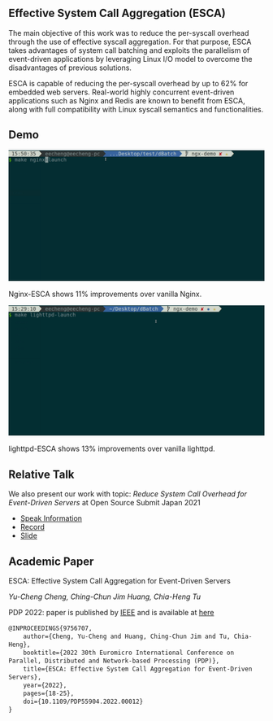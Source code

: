 ## Effective System Call Aggregation (ESCA)
The main objective of this work was to reduce the per-syscall overhead through the use of effective syscall aggregation. For that purpose, ESCA takes advantages of system call batching and exploits the parallelism of event-driven applications by leveraging Linux I/O model to overcome the disadvantages of previous solutions.

ESCA is capable of reducing the per-syscall overhead by up to 62% for embedded web servers. Real-world highly concurrent event-driven applications such as Nginx and Redis are known to benefit from ESCA, along with full compatibility with Linux syscall semantics and functionalities.

## Demo
![image](https://github.com/eecheng87/ESCA/blob/gh-pages/demo.gif)

Nginx-ESCA shows 11% improvements over vanilla Nginx.

![image](https://github.com/eecheng87/ESCA/blob/gh-pages/light-demo.gif)

lighttpd-ESCA shows 13% improvements over vanilla lighttpd.

## Relative Talk
We also present our work with topic: *Reduce System Call Overhead for Event-Driven Servers* at Open Source Submit Japan 2021

* [Speak Information](https://ossalsjp21.sched.com/event/peeF/reduce-system-call-overhead-for-event-driven-servers-jim-huang-biilabs-co-ltd-steven-cheng-national-cheng-kung-university)
* [Record](https://youtu.be/_E69oqLsm-0)
* [Slide](https://static.sched.com/hosted_files/ossalsjp21/c6/Reduce%20System%20Call%20Overhead%20For%20Event%20Driven%20Servers.pdf)

## Academic Paper
ESCA: Effective System Call Aggregation for Event-Driven Servers

*Yu-Cheng Cheng, Ching-Chun Jim Huang, Chia-Heng Tu*

PDP 2022: paper is published by [IEEE](https://ieeexplore.ieee.org/abstract/document/9756707?casa_token=FNEPLSTw9zoAAAAA:j19CRSIwB5a74niRUUlwKVTJlpe55wCPNkYlzbn55T5r3ISrm3SnqGkujaCsX8qHPT8Gi27iFA) and is available at [here](https://github.com/eecheng87/ESCA/blob/gh-pages/main.pdf)

```
@INPROCEEDINGS{9756707,
    author={Cheng, Yu-Cheng and Huang, Ching-Chun Jim and Tu, Chia-Heng},
    booktitle={2022 30th Euromicro International Conference on Parallel, Distributed and Network-based Processing (PDP)},
    title={ESCA: Effective System Call Aggregation for Event-Driven Servers},
    year={2022},
    pages={18-25},
    doi={10.1109/PDP55904.2022.00012}
}
```
